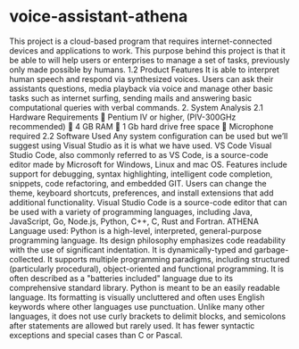 # voice-assistant-athena
This project is a cloud-based program that requires internet-connected devices and applications to work. This purpose behind this project is that it be able to will help users or enterprises to manage a set of tasks, previously only made possible by humans. 1.2 Product Features It is able to interpret human speech and respond via synthesized voices. Users can ask their assistants questions, media playback via voice and manage other basic tasks such as internet surfing, sending mails and answering basic computational queries with verbal commands. 2. System Analysis 2.1 Hardware Requirements  Pentium IV or higher, (PIV-300GHz recommended)  4 GB RAM  1 Gb hard drive free space  Microphone required 2.2 Software Used Any system configuration can be used but we’ll suggest using Visual Studio as it is what we have used. VS Code Visual Studio Code, also commonly referred to as VS Code, is a source-code editor made by Microsoft for Windows, Linux and mac OS. Features include support for debugging, syntax highlighting, intelligent code completion, snippets, code refactoring, and embedded GIT. Users can change the theme, keyboard shortcuts, preferences, and install extensions that add additional functionality. Visual Studio Code is a source-code editor that can be used with a variety of programming languages, including Java, JavaScript, Go, Node.js, Python, C++, C, Rust and Fortran. ATHENA Language used: Python is a high-level, interpreted, general-purpose programming language. Its design philosophy emphasizes code readability with the use of significant indentation. It is dynamically-typed and garbage-collected. It supports multiple programming paradigms, including structured (particularly procedural), object-oriented and functional programming. It is often described as a "batteries included" language due to its comprehensive standard library. Python is meant to be an easily readable language. Its formatting is visually uncluttered and often uses English keywords where other languages use punctuation. Unlike many other languages, it does not use curly brackets to delimit blocks, and semicolons after statements are allowed but rarely used. It has fewer syntactic exceptions and special cases than C or Pascal.


